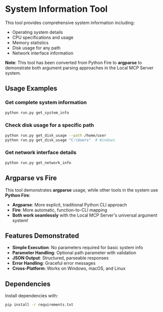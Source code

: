 # System Information Tool

This tool provides comprehensive system information including:

- Operating system details
- CPU specifications and usage
- Memory statistics  
- Disk usage for any path
- Network interface information

**Note**: This tool has been converted from Python Fire to **argparse** to demonstrate 
both argument parsing approaches in the Local MCP Server system.

## Usage Examples

### Get complete system information
```bash
python run.py get_system_info
```

### Check disk usage for a specific path
```bash
python run.py get_disk_usage --path /home/user
python run.py get_disk_usage "C:\Users"  # Windows
```

### Get network interface details
```bash
python run.py get_network_info
```

## Argparse vs Fire

This tool demonstrates **argparse** usage, while other tools in the system use **Python Fire**:

- **Argparse**: More explicit, traditional Python CLI approach
- **Fire**: More automatic, function-to-CLI mapping
- **Both work seamlessly** with the Local MCP Server's universal argument system!

## Features Demonstrated

- **Simple Execution**: No parameters required for basic system info
- **Parameter Handling**: Optional path parameter with validation
- **JSON Output**: Structured, parseable responses
- **Error Handling**: Graceful error messages
- **Cross-Platform**: Works on Windows, macOS, and Linux

## Dependencies

Install dependencies with:
```bash
pip install -r requirements.txt
```
